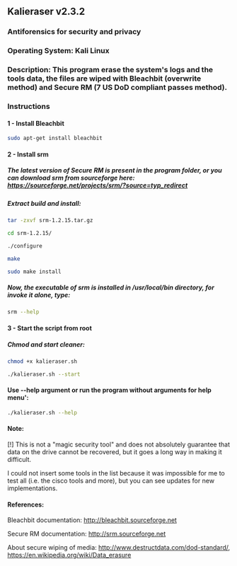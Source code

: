 ## Kalieraser v2.3.2
 
### Antiforensics for security and privacy
### Operating System: Kali Linux 
### Description: This program erase the system's logs and the tools data, the files are wiped with Bleachbit (overwrite method) and Secure RM (7 US DoD compliant passes method).


### Instructions

#### 1 - Install Bleachbit
```bash
sudo apt-get install bleachbit 
```



#### 2 - Install srm 

##### The latest version of Secure RM is present in the program folder, or you can download srm from sourceforge here: https://sourceforge.net/projects/srm/?source=typ_redirect

##### Extract build and install: 
```bash
tar -zxvf srm-1.2.15.tar.gz

cd srm-1.2.15/

./configure

make

sudo make install
```
##### Now, the executable of srm is installed in /usr/local/bin directory, for invoke it alone, type:
```bash
srm --help
```



#### 3 - Start the script from root  

##### Chmod and start cleaner:
```bash
chmod +x kalieraser.sh

./kalieraser.sh --start 
```


#### Use --help argument or run the program without arguments for help menu':
```bash
./kalieraser.sh --help
```


#### Note:
[!] This is not a "magic security tool" and does not absolutely guarantee that data on the drive cannot be recovered, but it goes a long way in making it difficult.

I could not insert some tools in the list because it was impossible for me to test all (i.e. the cisco tools and more), but you can see updates for new implementations.


#### References:
Bleachbit documentation: http://bleachbit.sourceforge.net

Secure RM documentation: http://srm.sourceforge.net

About secure wiping of media: http://www.destructdata.com/dod-standard/, https://en.wikipedia.org/wiki/Data_erasure
